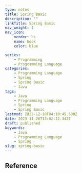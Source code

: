 ```yaml
---
type: notes
title: Spring Basic
description: ""
linkTitle: Spring Basic
nav_weight: 1
nav_icon:
    vendor: bs
    name: book
    color: blue

series:
    - Programming
    - Programming Language
categories:
    - Programming Language
    - Spring
    - Spring Basic
    - Java
tags:
    - Java
    - Programming Language
    - Spring
    - Spring Basic
lastmod: 2023-12-10T04:10:45.500Z
date: 2023-11-26T13:02:12.342Z
draft: published
keywords:
    - Java
    - Programming Language
    - Spring
slug: spring-basic
---
```


## Reference
